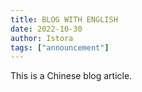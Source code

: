 ```yaml
---
title: BLOG WITH ENGLISH
date: 2022-10-30
author: Istora
tags: ["announcement"]
---
```


This is a Chinese blog article.
